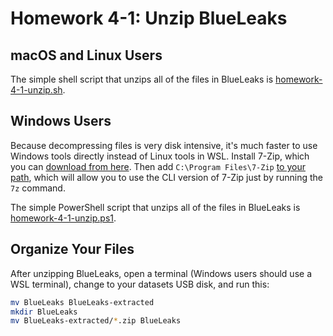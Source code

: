 # Homework 4-1: Unzip BlueLeaks

## macOS and Linux Users

The simple shell script that unzips all of the files in BlueLeaks is [homework-4-1-unzip.sh](./homework-4-1-unzip.sh).

## Windows Users

Because decompressing files is very disk intensive, it's much faster to use Windows tools directly instead of Linux tools in WSL. Install 7-Zip, which you can [download from here](https://www.7-zip.org/). Then add `C:\Program Files\7-Zip` [to your path](https://helpdeskgeek.com/windows-10/add-windows-path-environment-variable/), which will allow you to use the CLI version of 7-Zip just by running the `7z` command.

The simple PowerShell script that unzips all of the files in BlueLeaks is [homework-4-1-unzip.ps1](./homework-4-1-unzip.ps1).

## Organize Your Files

After unzipping BlueLeaks, open a terminal (Windows users should use a WSL terminal), change to your datasets USB disk, and run this:

```sh
mv BlueLeaks BlueLeaks-extracted
mkdir BlueLeaks
mv BlueLeaks-extracted/*.zip BlueLeaks
```